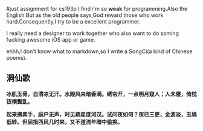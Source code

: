 #just assignment for cs193p
I find i'm so **weak** for programming.Also the English.But as the old people says,God reward those who work hard.Consequently,I try to be a excellent programmer.

I really need a designer to work together who also want to do soming fucking awesome iOS app or game.

ehhh,I don't know what to markdown,so I write a SongCi(a kind of Chinese poems).


洞仙歌
------------
**冰肌玉骨，自清凉无汗。水殿风来暗香满。绣帘开，一点明月窥人；人未寝，倚枕钗横鬓乱。**

**起来携素手，庭户无声，时见疏星度河汉。试问夜如何？夜已三更，金波淡，玉绳低转。但屈指西风几时来，又不道流年暗中偷换。**

